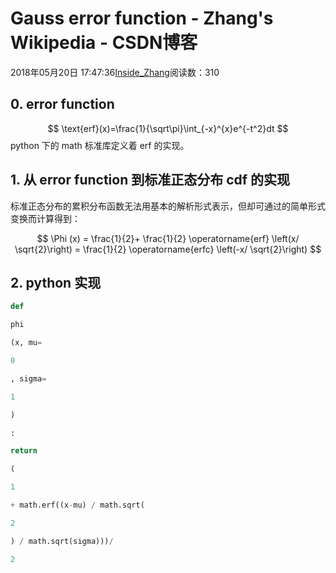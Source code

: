 
# Gauss error function - Zhang's Wikipedia - CSDN博客


2018年05月20日 17:47:36[Inside_Zhang](https://me.csdn.net/lanchunhui)阅读数：310



## 0. error function

$$
\text{erf}(x)=\frac{1}{\sqrt\pi}\int_{-x}^{x}e^{-t^2}dt
$$
python 下的 math 标准库定义着 erf 的实现。
## 1. 从 error function 到标准正态分布 cdf 的实现
标准正态分布的累积分布函数无法用基本的解析形式表示，但却可通过的简单形式变换而计算得到：

$$
\Phi (x) = \frac{1}{2}+ \frac{1}{2} \operatorname{erf} \left(x/ \sqrt{2}\right) = \frac{1}{2} \operatorname{erfc} \left(-x/ \sqrt{2}\right)
$$

## 2. python 实现
```python
def
```
```python
phi
```
```python
(x, mu=
```
```python
0
```
```python
, sigma=
```
```python
1
```
```python
)
```
```python
:
```
```python
return
```
```python
(
```
```python
1
```
```python
+ math.erf((x-mu) / math.sqrt(
```
```python
2
```
```python
) / math.sqrt(sigma)))/
```
```python
2
```

